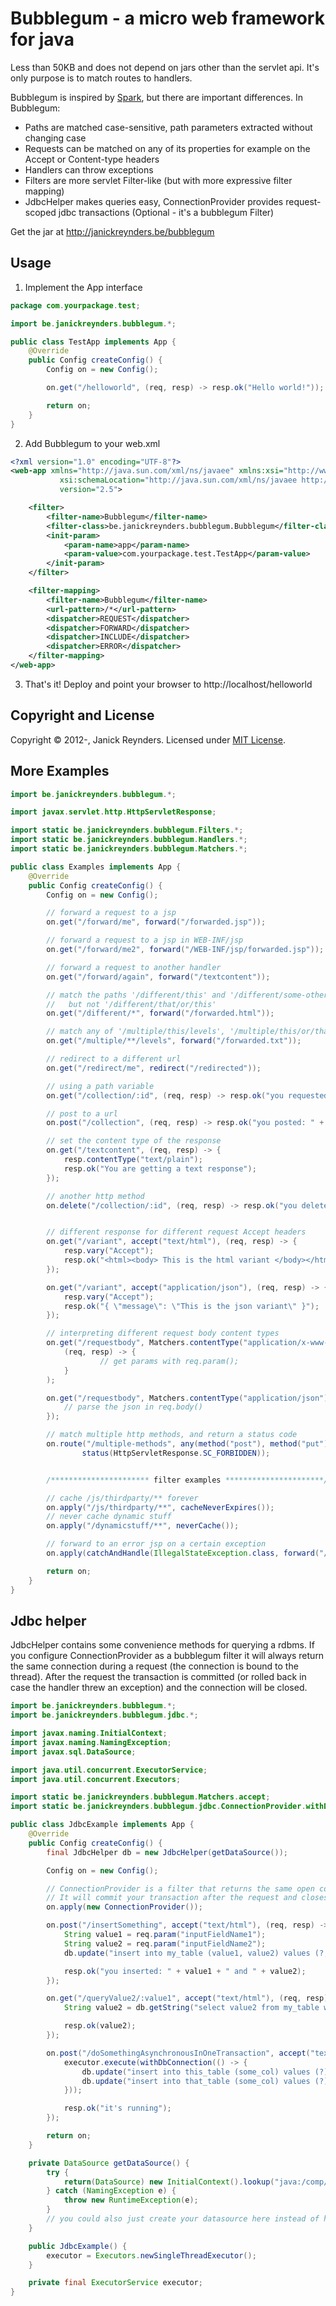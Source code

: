 Bubblegum - a micro web framework for java
==========================================

Less than 50KB and does not depend on jars other than the servlet api.
It's only purpose is to match routes to handlers.

Bubblegum is inspired by [Spark], but there are important differences. In Bubblegum:
- Paths are matched case-sensitive, path parameters extracted without changing case
- Requests can be matched on any of its properties for example on the Accept or Content-type headers
- Handlers can throw exceptions
- Filters are more servlet Filter-like (but with more expressive filter mapping)
- JdbcHelper makes queries easy, ConnectionProvider provides request-scoped jdbc transactions (Optional - it's a bubblegum Filter)

Get the jar at <http://janickreynders.be/bubblegum>


Usage
-----

1) Implement the App interface

```java
package com.yourpackage.test;

import be.janickreynders.bubblegum.*;

public class TestApp implements App {
    @Override
    public Config createConfig() {
        Config on = new Config();

        on.get("/helloworld", (req, resp) -> resp.ok("Hello world!"));

        return on;
    }
}
```

2) Add Bubblegum to your web.xml

```xml
<?xml version="1.0" encoding="UTF-8"?>
<web-app xmlns="http://java.sun.com/xml/ns/javaee" xmlns:xsi="http://www.w3.org/2001/XMLSchema-instance"
           xsi:schemaLocation="http://java.sun.com/xml/ns/javaee http://java.sun.com/xml/ns/javaee/web-app_2_5.xsd"
           version="2.5">

    <filter>
        <filter-name>Bubblegum</filter-name>
        <filter-class>be.janickreynders.bubblegum.Bubblegum</filter-class>
        <init-param>
            <param-name>app</param-name>
            <param-value>com.yourpackage.test.TestApp</param-value>
        </init-param>
    </filter>

    <filter-mapping>
        <filter-name>Bubblegum</filter-name>
        <url-pattern>/*</url-pattern>
        <dispatcher>REQUEST</dispatcher>
        <dispatcher>FORWARD</dispatcher>
        <dispatcher>INCLUDE</dispatcher>
        <dispatcher>ERROR</dispatcher>
    </filter-mapping>
</web-app>
```

3) That's it! Deploy and point your browser to http://localhost/helloworld

Copyright and License
---------------------
Copyright &copy; 2012-, Janick Reynders. Licensed under [MIT License].


More Examples
-------------

```java
import be.janickreynders.bubblegum.*;

import javax.servlet.http.HttpServletResponse;

import static be.janickreynders.bubblegum.Filters.*;
import static be.janickreynders.bubblegum.Handlers.*;
import static be.janickreynders.bubblegum.Matchers.*;

public class Examples implements App {
    @Override
    public Config createConfig() {
        Config on = new Config();

        // forward a request to a jsp
        on.get("/forward/me", forward("/forwarded.jsp"));

        // forward a request to a jsp in WEB-INF/jsp
        on.get("/forward/me2", forward("/WEB-INF/jsp/forwarded.jsp"));

        // forward a request to another handler
        on.get("/forward/again", forward("/textcontent"));

        // match the paths '/different/this' and '/different/some-other-thing'
        //   but not '/different/that/or/this'
        on.get("/different/*", forward("/forwarded.html"));

        // match any of '/multiple/this/levels', '/multiple/this/or/that/levels' ,...
        on.get("/multiple/**/levels", forward("/forwarded.txt"));

        // redirect to a different url
        on.get("/redirect/me", redirect("/redirected"));

        // using a path variable
        on.get("/collection/:id", (req, resp) -> resp.ok("you requested: " + req.param("id")));

        // post to a url
        on.post("/collection", (req, resp) -> resp.ok("you posted: " + req.param("inputFieldName")));

        // set the content type of the response
        on.get("/textcontent", (req, resp) -> {
            resp.contentType("text/plain");
            resp.ok("You are getting a text response");
        });

        // another http method
        on.delete("/collection/:id", (req, resp) -> resp.ok("you deleted: " + req.param("id")));


        // different response for different request Accept headers
        on.get("/variant", accept("text/html"), (req, resp) -> {
            resp.vary("Accept");
            resp.ok("<html><body> This is the html variant </body></html>");
        });

        on.get("/variant", accept("application/json"), (req, resp) -> {
            resp.vary("Accept");
            resp.ok("{ \"message\": \"This is the json variant\" }");
        });

        // interpreting different request body content types
        on.get("/requestbody", Matchers.contentType("application/x-www-form-urlencoded"),
            (req, resp) -> {
                    // get params with req.param();
            }
        );

        on.get("/requestbody", Matchers.contentType("application/json"), (req, resp) -> {
            // parse the json in req.body()
        });

        // match multiple http methods, and return a status code
        on.route("/multiple-methods", any(method("post"), method("put"), method("delete")),
                status(HttpServletResponse.SC_FORBIDDEN));


        /********************** filter examples **********************/

        // cache /js/thirdparty/** forever
        on.apply("/js/thirdparty/**", cacheNeverExpires());
        // never cache dynamic stuff
        on.apply("/dynamicstuff/**", neverCache());

        // forward to an error jsp on a certain exception
        on.apply(catchAndHandle(IllegalStateException.class, forward("/oops.jsp")));

        return on;
    }
}
```

Jdbc helper
-----------
JdbcHelper contains some convenience methods for querying a rdbms. If you configure ConnectionProvider as a bubblegum filter
it will always return the same connection during a request (the connection is bound to the thread).
After the request the transaction is committed (or rolled back in case the handler threw an exception)
and the connection will be closed.

```java
import be.janickreynders.bubblegum.*;
import be.janickreynders.bubblegum.jdbc.*;

import javax.naming.InitialContext;
import javax.naming.NamingException;
import javax.sql.DataSource;

import java.util.concurrent.ExecutorService;
import java.util.concurrent.Executors;

import static be.janickreynders.bubblegum.Matchers.accept;
import static be.janickreynders.bubblegum.jdbc.ConnectionProvider.withDbConnection;

public class JdbcExample implements App {
    @Override
    public Config createConfig() {
        final JdbcHelper db = new JdbcHelper(getDataSource());

        Config on = new Config();

        // ConnectionProvider is a filter that returns the same open connection during your request
        // It will commit your transaction after the request and closes the connection
        on.apply(new ConnectionProvider());

        on.post("/insertSomething", accept("text/html"), (req, resp) -> {
            String value1 = req.param("inputFieldName1");
            String value2 = req.param("inputFieldName2");
            db.update("insert into my_table (value1, value2) values (?, ?)", value1, value2);

            resp.ok("you inserted: " + value1 + " and " + value2);
        });

        on.get("/queryValue2/:value1", accept("text/html"), (req, resp) -> {
            String value2 = db.getString("select value2 from my_table where value1 = ?", req.param("value1"));

            resp.ok(value2);
        });

        on.post("/doSomethingAsynchronousInOneTransaction", accept("text/html"), (req, resp) -> {
            executor.execute(withDbConnection(() -> {
                db.update("insert into this_table (some_col) values (?)", "one thing");
                db.update("insert into that_table (some_col) values (?)", "another thing");
            }));

            resp.ok("it's running");
        });

        return on;
    }

    private DataSource getDataSource() {
        try {
            return(DataSource) new InitialContext().lookup("java:/comp/env/jdbc/yourDatasourceNameInJNDI");
        } catch (NamingException e) {
            throw new RuntimeException(e);
        }
        // you could also just create your datasource here instead of having one configured in JNDI
    }

    public JdbcExample() {
        executor = Executors.newSingleThreadExecutor();
    }

    private final ExecutorService executor;
}
```

[MIT License]: https://github.com/janickr/bubblegum/raw/master/LICENSE.txt
[Spark]: https://github.com/perwendel/spark
